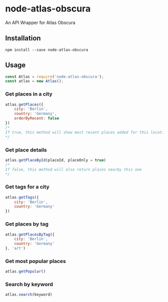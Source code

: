 # node-atlas-obscura

An API Wrapper for Atlas Obscura

## Installation
```
npm install --save node-atlas-obscura
```

## Usage

```js
const Atlas = require('node-atlas-obscura');
const atlas = new Atlas();
```

### Get places in a city

```js
atlas.getPlaces({
    city: 'Berlin',
    country: 'Germany',
    orderByRecent: false
})
/*
If true, this method will show most recent places added for this location
*/
```

### Get place details

```js
atlas.getPlaceById(placeId, placeOnly = true)
/*
If false, this method will also return places nearby this one
*/
```

### Get tags for a city

```js
atlas.getTags({
    city: 'Berlin',
    country: 'Germany'
})
```

### Get places by tag

```js
atlas.getPlacesByTag({
    city: 'Berlin',
    country: 'Germany'
}, 'art')
```

### Get most popular places

```js
atlas.getPopular()
```

### Search by keyword

```js
atlas.search(keyword)
```
